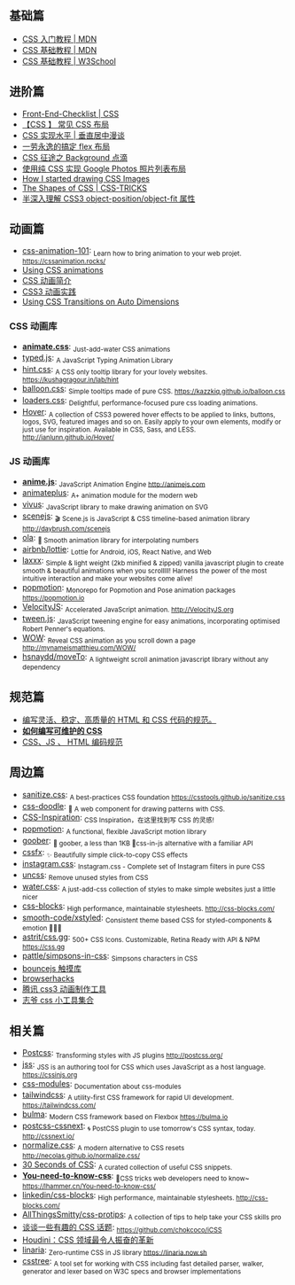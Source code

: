 ## 基础篇

- [CSS 入门教程 | MDN](https://developer.mozilla.org/zh-CN/docs/Web/Guide/CSS/Getting_started)
- [CSS 基础教程 | MDN](https://developer.mozilla.org/zh-CN/docs/Learn/Getting_started_with_the_web/CSS_basics)
- [CSS 基础教程 | W3School](https://www.w3school.com.cn/css/index.asp)

## 进阶篇

- [Front-End-Checklist | CSS](https://github.com/thedaviddias/Front-End-Checklist#css)
- [【CSS 】 常见 CSS 布局](http://cherryblog.site/common-CSS-layout.html#more)
- [CSS 实现水平 | 垂直居中漫谈](https://jeffjade.com/2015/11/14/2015-11-14-css-achieve-horizontal_vertical_center/)
- [一劳永逸的搞定 flex 布局](https://juejin.im/post/58e3a5a0a0bb9f0069fc16bb)
- [CSS 征途之 Background 点滴](https://jeffjade.com/2015/06/29/2015-06-29-css-background/)
- [使用纯 CSS 实现 Google Photos 照片列表布局](https://github.com/xieranmaya/blog/issues/4)
- [How I started drawing CSS Images](https://blog.prototypr.io/how-i-started-drawing-css-images-3fd878675c89)
- [The Shapes of CSS | CSS-TRICKS](https://css-tricks.com/examples/ShapesOfCSS/)
- [半深入理解 CSS3 object-position/object-fit 属性](https://www.zhangxinxu.com/wordpress/2015/03/css3-object-position-object-fit/)

## 动画篇

- [css-animation-101](https://github.com/cssanimation/css-animation-101): <sub>Learn how to bring animation to your web projet. https://cssanimation.rocks/</sub>
- [Using CSS animations](https://developer.mozilla.org/en-US/docs/Web/CSS/CSS_Animations/Using_CSS_animations)
- [CSS 动画简介](http://www.ruanyifeng.com/blog/2014/02/css_transition_and_animation.html)
- [CSS3 动画实践](https://aotu.io/notes/2016/01/04/css3-animation/index.html)
- [Using CSS Transitions on Auto Dimensions](https://css-tricks.com/using-css-transitions-auto-dimensions/)

### CSS 动画库

- [**animate.css**](https://daneden.github.io/animate.css): <sub>Just-add-water CSS animations</sub>
- [typed.js](https://github.com/mattboldt/typed.js): <sub>A JavaScript Typing Animation Library</sub>
- [hint.css](https://github.com/chinchang/hint.css): <sub>A CSS only tooltip library for your lovely websites. https://kushagragour.in/lab/hint</sub>
- [balloon.css](https://github.com/kazzkiq/balloon.css): <sub>Simple tooltips made of pure CSS. https://kazzkiq.github.io/balloon.css</sub>
- [loaders.css](https://github.com/ConnorAtherton/loaders.css): <sub>Delightful, performance-focused pure css loading animations.</sub>
- [Hover](https://github.com/IanLunn/Hover): <sub>A collection of CSS3 powered hover effects to be applied to links, buttons, logos, SVG, featured images and so on. Easily apply to your own elements, modify or just use for inspiration. Available in CSS, Sass, and LESS. http://ianlunn.github.io/Hover/</sub>

### JS 动画库

- [**anime.js**](https://github.com/juliangarnier/anime): <sub>JavaScript Animation Engine http://animejs.com</sub>
- [animateplus](https://github.com/bendc/animateplus): <sub>A+ animation module for the modern web</sub>
- [vivus](https://github.com/maxwellito/vivus): <sub>JavaScript library to make drawing animation on SVG</sub>
- [scenejs](https://github.com/daybrush/scenejs): <sub>🎬 Scene.js is JavaScript & CSS timeline-based animation library http://daybrush.com/scenejs</sub>
- [ola](https://github.com/franciscop/ola): <sub>🌊 Smooth animation library for interpolating numbers</sub>
- [airbnb/lottie](https://github.com/airbnb/lottie/): <sub>Lottie for Android, iOS, React Native, and Web</sub>
- [laxxx](https://github.com/alexfoxy/laxxx): <sub>Simple & light weight (2kb minified & zipped) vanilla javascript plugin to create smooth & beautiful animations when you scrolllll! Harness the power of the most intuitive interaction and make your websites come alive!</sub>
- [popmotion](https://github.com/Popmotion/popmotion): <sub>Monorepo for Popmotion and Pose animation packages https://popmotion.io</sub>
- [VelocityJS](https://github.com/julianshapiro/velocity): <sub>Accelerated JavaScript animation. http://VelocityJS.org</sub>
- [tween.js](https://github.com/tweenjs/tween.js): <sub>JavaScript tweening engine for easy animations, incorporating optimised Robert Penner's equations.</sub>
- [WOW](https://github.com/matthieua/WOW): <sub>Reveal CSS animation as you scroll down a page http://mynameismatthieu.com/WOW/</sub>
- [hsnaydd/moveTo](https://github.com/hsnaydd/moveTo): <sub>A lightweight scroll animation javascript library without any dependency</sub>

## 规范篇

- [编写灵活、稳定、高质量的 HTML 和 CSS 代码的规范。](http://codeguide.bootcss.com/)
- [**如何编写可维护的 CSS**](https://github.com/chadluo/CSS-Guidelines/blob/master/README.md)
- [CSS、JS 、 HTML 编码规范](https://guide.aotu.io/docs/css/code.html)

## 周边篇

- [sanitize.css](https://github.com/csstools/sanitize.css): <sub>A best-practices CSS foundation https://csstools.github.io/sanitize.css</sub>
- [css-doodle](https://github.com/css-doodle/css-doodle): <sub>🎨 A web component for drawing patterns with CSS. </sub>
- [CSS-Inspiration](https://github.com/chokcoco/CSS-Inspiration): <sub>CSS Inspiration，在这里找到写 CSS 的灵感!</sub>
- [popmotion](https://popmotion.io/): <sub>A functional, flexible JavaScript motion library</sub>
- [goober](https://github.com/cristianbote/goober): <sub>🥜 goober, a less than 1KB 🎉css-in-js alternative with a familiar API</sub>
- [cssfx](https://github.com/jolaleye/cssfx): <sub>✨ Beautifully simple click-to-copy CSS effects</sub>
- [instagram.css](https://github.com/picturepan2/instagram.css): <sub>Instagram.css - Complete set of Instagram filters in pure CSS</sub>
- [uncss](https://github.com/uncss/uncss): <sub>Remove unused styles from CSS</sub>
- [water.css](https://github.com/kognise/water.css): <sub>A just-add-css collection of styles to make simple websites just a little nicer </sub>
- [css-blocks](https://github.com/linkedin/css-blocks): <sub>High performance, maintainable stylesheets. http://css-blocks.com/</sub>
- [smooth-code/xstyled](https://github.com/smooth-code/xstyled): <sub>Consistent theme based CSS for styled-components & emotion 💅👩‍🎤</sub>
- [astrit/css.gg](https://github.com/astrit/css.gg): <sub>500+ CSS Icons. Customizable, Retina Ready with API & NPM https://css.gg</sub>
- [pattle/simpsons-in-css](https://github.com/pattle/simpsons-in-css): <sub>Simpsons characters in CSS</sub>
- [bouncejs 触摸库](http://bouncejs.com)
- [browserhacks](http://browserhacks.com)
- [腾讯 css3 动画制作工具](http://isux.tencent.com/css3/tools.html)
- [志爷 css 小工具集合](https://linxz.github.io/tianyizone)

## 相关篇

- [Postcss](https://github.com/postcss/postcss): <sub>Transforming styles with JS plugins http://postcss.org/</sub>
- [jss](https://github.com/cssinjs/jss): <sub>JSS is an authoring tool for CSS which uses JavaScript as a host language. https://cssinjs.org</sub>
- [css-modules](https://github.com/css-modules/css-modules): <sub>Documentation about css-modules </sub>
- [tailwindcss](https://github.com/tailwindcss/tailwindcss): <sub>A utility-first CSS framework for rapid UI development. https://tailwindcss.com/</sub>
- [bulma](https://github.com/jgthms/bulma): <sub>Modern CSS framework based on Flexbox https://bulma.io</sub>
- [postcss-cssnext](https://github.com/MoOx/postcss-cssnext): <sub>🌀 PostCSS plugin to use tomorrow's CSS syntax, today. http://cssnext.io/</sub>
- [normalize.css](https://github.com/necolas/normalize.css/): <sub>A modern alternative to CSS resets http://necolas.github.io/normalize.css/ </sub>
- [30 Seconds of CSS](https://github.com/atomiks/30-seconds-of-css): <sub>A curated collection of useful CSS snippets.</sub>
- [**You-need-to-know-css**](https://github.com/l-hammer/You-need-to-know-css): <sub>🖖CSS tricks web developers need to know~ https://lhammer.cn/You-need-to-know-css/</sub>
- [linkedin/css-blocks](https://github.com/linkedin/css-blocks): <sub>High performance, maintainable stylesheets. http://css-blocks.com/</sub>
- [AllThingsSmitty/css-protips](https://github.com/AllThingsSmitty/css-protips): <sub>A collection of tips to help take your CSS skills pro</sub>
- [谈谈一些有趣的 CSS 话题](https://github.com/chokcoco/iCSS): <sub>https://github.com/chokcoco/iCSS</sub>
- [Houdini：CSS 领域最令人振奋的革新](https://zhuanlan.zhihu.com/p/20939640)
- [linaria](https://github.com/callstack/linaria): <sub>Zero-runtime CSS in JS library https://linaria.now.sh</sub>
- [csstree](https://github.com/csstree/csstree): <sub>A tool set for working with CSS including fast detailed parser, walker, generator and lexer based on W3C specs and browser implementations </sub>
